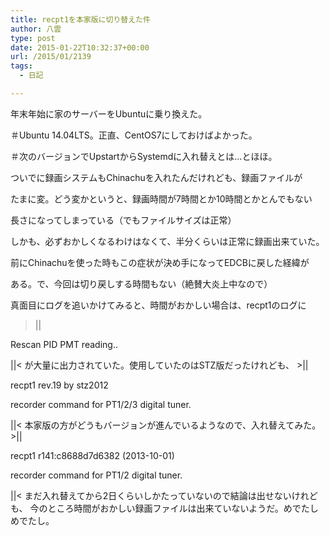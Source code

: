 ```yaml
---
title: recpt1を本家版に切り替えた件
author: 八雲
type: post
date: 2015-01-22T10:32:37+00:00
url: /2015/01/2139
tags:
  - 日記

---
```

年末年始に家のサーバーをUbuntuに乗り換えた。
  
＃Ubuntu 14.04LTS。正直、CentOS7にしておけばよかった。
  
＃次のバージョンでUpstartからSystemdに入れ替えとは…とほほ。
  
ついでに録画システムもChinachuを入れたんだけれども、録画ファイルが
  
たまに変。どう変かというと、録画時間が7時間とか10時間とかとんでもない
  
長さになってしまっている（でもファイルサイズは正常）
  
しかも、必ずおかしくなるわけはなくて、半分くらいは正常に録画出来ていた。
  
前にChinachuを使った時もこの症状が決め手になってEDCBに戻した経緯が
  
ある。で、今回は切り戻しする時間もない（絶賛大炎上中なので）
  
真面目にログを追いかけてみると、時間がおかしい場合は、recpt1のログに
  
>||
  
Rescan PID PMT reading..
  
||< が大量に出力されていた。使用していたのはSTZ版だったけれども、 >||
  
recpt1 rev.19 by stz2012
  
recorder command for PT1/2/3 digital tuner.
  
||< 本家版の方がどうもバージョンが進んでいるようなので、入れ替えてみた。 >||
  
recpt1 r141:c8688d7d6382 (2013-10-01)
  
recorder command for PT1/2 digital tuner.
  
||< まだ入れ替えてから2日くらいしかたっていないので結論は出せないけれども、 今のところ時間がおかしい録画ファイルは出来ていないようだ。めでたしめでたし。
